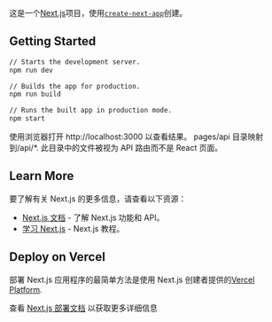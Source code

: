 这是一个[Next.js](https://nextjs.org/)项目，使用[`create-next-app`](https://github.com/vercel/next.js/tree/canary/packages/create-next-app)创建。

## Getting Started

```bash
// Starts the development server.
npm run dev

// Builds the app for production.
npm run build

// Runs the built app in production mode.
npm start
```

使用浏览器打开 http://localhost:3000 以查看结果。
pages/api 目录映射到/api/\*. 此目录中的文件被视为 API 路由而不是 React 页面。

## Learn More

要了解有关 Next.js 的更多信息，请查看以下资源：

-   [Next.js 文档](https://nextjs.org/docs) - 了解 Next.js 功能和 API。
-   [学习 Next.js](https://nextjs.org/learn) - Next.js 教程。

## Deploy on Vercel

部署 Next.js 应用程序的最简单方法是使用 Next.js 创建者提供的[Vercel Platform](https://vercel.com/new?utm_medium=default-template&filter=next.js&utm_source=create-next-app&utm_campaign=create-next-app-readme).

查看 [Next.js 部署文档](https://nextjs.org/docs/deployment) 以获取更多详细信息
